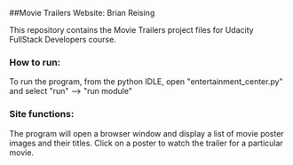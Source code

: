 
##Movie Trailers Website: Brian Reising

This repository contains the Movie Trailers project files for Udacity FullStack Developers course. 


### How to run:

To run the program, from the python IDLE, open "entertainment_center.py" and select "run" --> "run module"

### Site functions:

The program will open a browser window and display a list of movie poster images and their titles. Click on a poster to watch the trailer for a particular movie.

